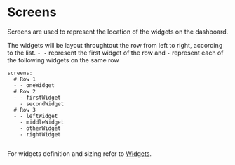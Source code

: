 # Screens

Screens are used to represent the location of the widgets on the dashboard. 

The widgets will be layout throughtout the row  from left to right, according to the list. `- -` represent the first widget of the row and `-` represent each of the following widgets on the same row


```
screens:
  # Row 1
  - - oneWidget
  # Row 2 
  - - firstWidget
    - secondWidget
  # Row 3
  - - leftWidget
    - middleWidget
    - otherWidget
    - rightWidget
  
```

For widgets definition and sizing refer to [Widgets](widgets.md).